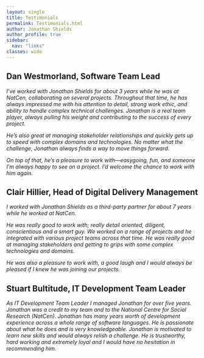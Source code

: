 ```yaml
---
layout: single
title: Testimonials
permalink: Testimonials.html
author: Jonathan Shields
author_profile: true
sidebar:
  nav: "links"
classes: wide
---
```


## Dan Westmorland, Software Team Lead

<i>I’ve worked with Jonathan Shields for about 3 years while he was at NatCen, collaborating on several projects. Throughout that time, he has always impressed me with his attention to detail, strong work ethic, and ability to handle complex technical challenges. Jonathan is a real team player, always pulling his weight and contributing to the success of every project.</i>

<i>He’s also great at managing stakeholder relationships and quickly gets up to speed with complex domains and technologies. No matter what the challenge, Jonathan always finds a way to move things forward.</i>

<i>On top of that, he’s a pleasure to work with—easygoing, fun, and someone I’m always happy to see on a project. I’d welcome the chance to work with him again.</i>

## Clair Hillier, Head of Digital Delivery Management

<i>I worked with Jonathan Shields as a third-party partner for about 7 years while he worked at NatCen. </i>

<i>He was really good to work with; really detail oriented, diligent, conscientious and a smart guy. We worked on a range of projects and he integrated with various project teams across that time. He was really good at managing stakeholders and getting to grips with some complex technologies and domains.  </i>

<i>He was also a pleasure to work with, a good laugh and I would always be pleased if I knew he was joining our projects.</i>

## Stuart Bultitude, IT Development Team Leader

<i>As IT Development Team Leader I managed Jonathan for over five years. Jonathan was a credit to my team and to the National Centre for Social Research (NatCen). Jonathan has many years worth of development experience across a whole range of software languages. He is passionate about what he does and is very knowledgeable. Jonathan is motivated to learn new skills and would always relish a challenge. He is trustworthy, hard working and extremely loyal and I would have no hesitation in recommending him.</i>


